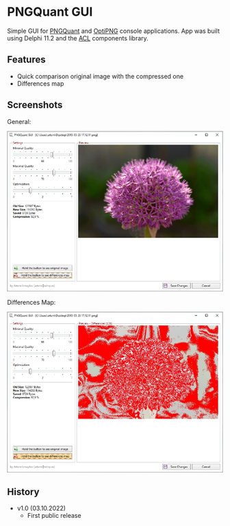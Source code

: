 # PNGQuant GUI

Simple GUI for [PNGQuant](https://pngquant.org/) and [OptiPNG](https://optipng.sourceforge.net/) console applications. App was built using Delphi 11.2 and the [ACL](https://github.com/ArtemIzmaylov/ACL) components library.

## Features
- Quick comparison original image with the compressed one
- Differences map

## Screenshots

General:

![General](/.screenshots/scr00.jpg)

Differences Map:

![Differences Map](/.screenshots/scr01.jpg)

## History
- v1.0 (03.10.2022)
  - First public release